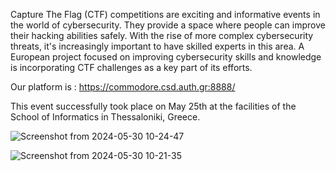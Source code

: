 Capture The Flag (CTF) competitions are exciting and informative events in the world of cybersecurity. They provide a space where people can improve their hacking abilities safely. With the rise of more complex cybersecurity threats, it's increasingly important to have skilled experts in this area. A European project focused on improving cybersecurity skills and knowledge is incorporating CTF challenges as a key part of its efforts.

Our platform is : https://commodore.csd.auth.gr:8888/

This event successfully took place on May 25th at the facilities of the School of Informatics in Thessaloniki, Greece.

![Screenshot from 2024-05-30 10-24-47](https://github.com/SecureEU/dissemination-stream/assets/7658241/50c1defd-8eb7-44ed-b30c-bdd18561d081)


![Screenshot from 2024-05-30 10-21-35](https://github.com/SecureEU/dissemination-stream/assets/7658241/ff728797-1672-4280-b52a-41652a3e7dda)
